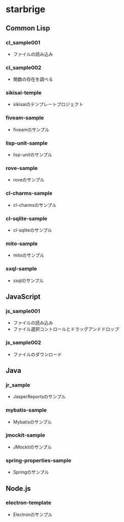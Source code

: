 # starbrige

## Common Lisp

### cl_sample001

* ファイルの読み込み

### cl_sample002

* 関数の存在を調べる

### sikisai-temple

* sikisaiのテンプレートプロジェクト

### fiveam-sample

* fiveamのサンプル

### lisp-unit-sample

* lisp-unitのサンプル

### rove-sample

* roveのサンプル

### cl-charms-sample

* cl-charmsのサンプル

### cl-sqlite-sample

* cl-sqliteのサンプル

### mito-sample

* mitoのサンプル

### sxql-sample

* sxqlのサンプル

## JavaScript

### js_sample001

* ファイルの読み込み
* ファイル選択コントロールとドラッグアンドドロップ

### js_sample002

* ファイルのダウンロード

## Java

### jr_sample

* JasperReportsのサンプル

### mybatis-sample

* Mybatisのサンプル

### jmockit-sample

* JMockitのサンプル

### spring-properties-sample

* Springのサンプル

## Node.js

### electron-template

* Electronのサンプル
